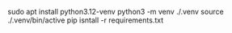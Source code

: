 sudo apt install python3.12-venv
python3 -m venv ./.venv
source ./.venv/bin/active
pip isntall -r requirements.txt
